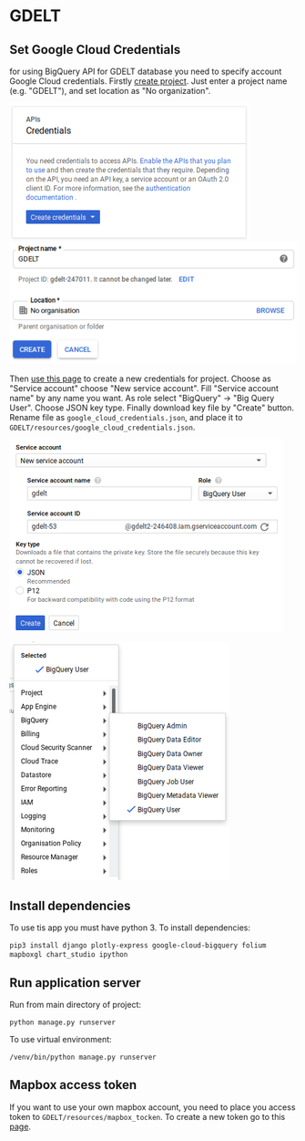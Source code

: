 # GDELT

## Set Google Cloud Credentials 
for using BigQuery API for GDELT database you need to specify 
account Google Cloud credentials. Firstly [create project](https://console.cloud.google.com/projectcreate).
Just enter a project name (e.g. "GDELT"), and set location as "No organization".

![](https://github.com/TymofiiChumak/GDELT/raw/master/readme_images/bigquery3.png)
![](https://github.com/TymofiiChumak/GDELT/raw/master/readme_images/bigquery4.png)

Then [use this page](https://console.cloud.google.com/apis/credentials/serviceaccountkey)
to create a new credentials for project.
Choose as "Service account" choose "New service account".
Fill "Service account name" by any name you want. As role select "BigQuery" -> "Big Query User".
Choose JSON key type. Finally download key file by "Create" button. 
Rename file as ```google_cloud_credentials.json```, 
and place it to ```GDELT/resources/google_cloud_credentials.json```. 

![](https://github.com/TymofiiChumak/GDELT/raw/master/readme_images/bigquery1.png)

![](https://github.com/TymofiiChumak/GDELT/raw/master/readme_images/bigquery2.png)

## Install dependencies

To use tis app you must have python 3. To install dependencies:
```shell
pip3 install django plotly-express google-cloud-bigquery folium mapboxgl chart_studio ipython
```

## Run application server 
Run from main directory of project:
```shell
python manage.py runserver
```
To use virtual environment:
```shell
/venv/bin/python manage.py runserver
```

## Mapbox access token
If you want to use your own mapbox account, you need to place 
you access token to `GDELT/resources/mapbox_tocken`. 
To create a new token go to this [page](https://account.mapbox.com/access-tokens/create). 
